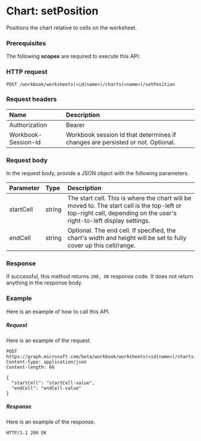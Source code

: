 # Chart: setPosition

Positions the chart relative to cells on the worksheet.
### Prerequisites
The following **scopes** are required to execute this API: 
### HTTP request
<!-- { "blockType": "ignored" } -->
```http
POST /workbook/worksheets(<id|name>)/charts(<name>)/setPosition

```
### Request headers
| Name       | Description|
|:---------------|:----------|
| Authorization  | Bearer <code>|
| Workbook-Session-Id  | Workbook session Id that determines if changes are persisted or not. Optional.|

### Request body
In the request body, provide a JSON object with the following parameters.

| Parameter	   | Type	|Description|
|:---------------|:--------|:----------|
|startCell|string|The start cell. This is where the chart will be moved to. The start cell is the top-left or top-right cell, depending on the user's right-to-left display settings.|
|endCell|string|Optional. The end cell. If specified, the chart's width and height will be set to fully cover up this cell/range.|

### Response
If successful, this method returns `200, OK` response code. It does not return anything in the response body.

### Example
Here is an example of how to call this API.
##### Request
Here is an example of the request.
<!-- {
  "blockType": "request",
  "name": "chart_setposition"
}-->
```http
POST https://graph.microsoft.com/beta/workbook/worksheets(<id|name>)/charts(<name>)/setPosition
Content-type: application/json
Content-length: 66

{
  "startCell": "startCell-value",
  "endCell": "endCell-value"
}
```

##### Response
Here is an example of the response. 
<!-- {
  "blockType": "response",
  "truncated": true,
  "@odata.type": "microsoft.graph.none"
} -->
```http
HTTP/1.1 200 OK
```

<!-- uuid: 8fcb5dbc-d5aa-4681-8e31-b001d5168d79
2015-10-25 14:57:30 UTC -->
<!-- {
  "type": "#page.annotation",
  "description": "Chart: setPosition",
  "keywords": "",
  "section": "documentation",
  "tocPath": ""
}-->